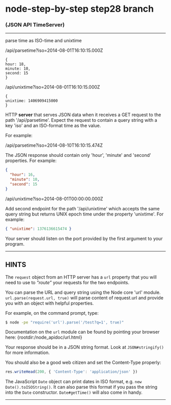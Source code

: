node-step-by-step  step28 branch
================================


### (JSON API TimeServer)
----------------------------------------------------------------------


parse time as ISO-time and unixtime

/api/parsetime?iso=2014-08-01T16:10:15.000Z

```
{
hour: 18,
minute: 10,
second: 15
}
```

/api/unixtime?iso=2014-08-01T16:10:15.000Z

```
{
unixtime: 1406909415000
}
```


 HTTP **server** that serves JSON data when it receives a GET request to the path '/api/parsetime'. Expect the request to contain a query string with a key 'iso' and an ISO-format time as the value.

For example:

  /api/parsetime?iso=2014-08-10T16:10:15.474Z

The JSON response should contain only 'hour', 'minute' and 'second' properties. For example:

```json
{
  "hour": 16,
  "minute": 10,
  "second": 15
}
```

 /api/unixtime?iso=2014-08-01T00:00:00.000Z


Add second endpoint for the path '/api/unixtime' which accepts the same query string but returns UNIX epoch time under the property 'unixtime'. For example:

```json
{ "unixtime": 1376136615474 }
```

Your server should listen on the port provided by the first argument to your program.

----------------------------------------------------------------------
## HINTS

The `request` object from an HTTP server has a `url` property that you will need to use to *"route"* your requests for the two endpoints.

You can parse the URL and query string using the Node core 'url' module. `url.parse(request.url, true)` will parse content of request.url and provide you with an object with helpful properties.

For example, on the command prompt, type:

```sh
$ node -pe "require('url').parse('/test?q=1', true)"
```

Documentation on the `url` module can be found by pointing your browser here:
  {rootdir:/node_apidoc/url.html}

Your response should be in a JSON string format. Look at `JSON#stringify()` for more information.

You should also be a good web citizen and set the Content-Type properly:

```js
res.writeHead(200, { 'Content-Type': 'application/json' })
```

The JavaScript `Date` object can print dates in ISO format, e.g. `new Date().toISOString()`. It can also parse this format if you pass the string into the `Date` constructor. `Date#getTime()` will also
come in handy.

----------------------------------------------------------------------
